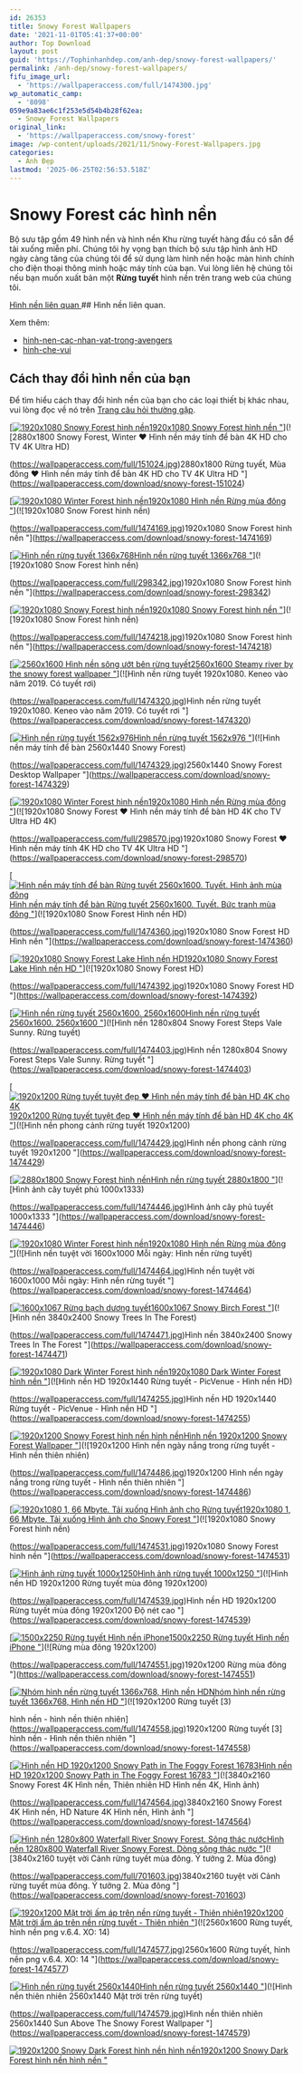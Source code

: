 ```yaml
---
id: 26353
title: Snowy Forest Wallpapers
date: '2021-11-01T05:41:37+00:00'
author: Top Download
layout: post
guid: 'https://Tophinhanhdep.com/anh-dep/snowy-forest-wallpapers/'
permalink: /anh-dep/snowy-forest-wallpapers/
fifu_image_url:
  - 'https://wallpaperaccess.com/full/1474300.jpg'
wp_automatic_camp:
  - '8098'
059e9a83ae6c1f253e5d54b4b28f62ea:
  - Snowy Forest Wallpapers
original_link:
  - 'https://wallpaperaccess.com/snowy-forest'
image: /wp-content/uploads/2021/11/Snowy-Forest-Wallpapers.jpg
categories:
  - Ảnh Đẹp
lastmod: '2025-06-25T02:56:53.518Z'
---
```

# Snowy Forest các hình nền

Bộ sưu tập gồm 49 hình nền và hình nền Khu rừng tuyết hàng đầu có sẵn để tải xuống miễn phí. Chúng tôi hy vọng bạn thích bộ sưu tập hình ảnh HD ngày càng tăng của chúng tôi để sử dụng làm hình nền hoặc màn hình chính cho điện thoại thông minh hoặc máy tính của bạn. Vui lòng liên hệ chúng tôi nếu bạn muốn xuất bản một **Rừng tuyết** hình nền trên trang web của chúng tôi.

[Hình nền liên quan ](#related) ## Hình nền liên quan.

   
 Xem thêm:

   
- [hinh-nen-cac-nhan-vat-trong-avengers](https://tophinhanhdep.com/anh-anime/hinh-nen-cac-nhan-vat-trong-avengers/)
- [hinh-che-vui](https://tophinhanhdep.com/anh-che/hinh-che-vui/)

## Cách thay đổi hình nền của bạn

Để tìm hiểu cách thay đổi hình nền của bạn cho các loại thiết bị khác nhau, vui lòng đọc về nó trên [Trang câu hỏi thường gặp](https://tophinhanhdep.com/faq/).

  
[[![1920x1080 Snowy Forest hình nền](https://wallpaperaccess.com/full/1474300.jpg)1920x1080 Snowy Forest hình nền "](https://wallpaperaccess.com/download/snowy-forest-1474300)](![2880x1800 Snowy Forest, Winter ❤ Hình nền máy tính để bàn 4K HD cho TV 4K Ultra HD)

(https://wallpaperaccess.com/full/151024.jpg)2880x1800 Rừng tuyết, Mùa đông ❤ Hình nền máy tính để bàn 4K HD cho TV 4K Ultra HD "](https://wallpaperaccess.com/download/snowy-forest-151024)

[[![1920x1080 Winter Forest hình nền](https://wallpaperaccess.com/full/1254122.jpg)1920x1080 Hình nền Rừng mùa đông "](https://wallpaperaccess.com/download/snowy-forest-1254122)](![1920x1080 Snow Forest hình nền)

(https://wallpaperaccess.com/full/1474169.jpg)1920x1080 Snow Forest hình nền "](https://wallpaperaccess.com/download/snowy-forest-1474169)

[[![Hình nền rừng tuyết 1366x768](https://wallpaperaccess.com/full/1474178.jpg)Hình nền rừng tuyết 1366x768 "](https://wallpaperaccess.com/download/snowy-forest-1474178)](![1920x1080 Snow Forest hình nền)

(https://wallpaperaccess.com/full/298342.jpg)1920x1080 Snow Forest hình nền "](https://wallpaperaccess.com/download/snowy-forest-298342)

[[![1920x1080 Snowy Forest hình nền](https://wallpaperaccess.com/full/1474307.jpg)1920x1080 Snowy Forest hình nền "](https://wallpaperaccess.com/download/snowy-forest-1474307)](![1920x1080 Snow Forest hình nền)

(https://wallpaperaccess.com/full/1474218.jpg)1920x1080 Snow Forest hình nền "](https://wallpaperaccess.com/download/snowy-forest-1474218)

[[![2560x1600 Hình nền sông ướt bên rừng tuyết](https://wallpaperaccess.com/full/1474315.jpg)2560x1600 Steamy river by the snowy forest wallpaper "](https://wallpaperaccess.com/download/snowy-forest-1474315)](![Hình nền rừng tuyết 1920x1080.  Keneo vào năm 2019. Có tuyết rơi)

(https://wallpaperaccess.com/full/1474320.jpg)Hình nền rừng tuyết 1920x1080. Keneo vào năm 2019. Có tuyết rơi "](https://wallpaperaccess.com/download/snowy-forest-1474320)

[[![Hình nền rừng tuyết 1562x976](https://wallpaperaccess.com/full/1474322.jpg)Hình nền rừng tuyết 1562x976 "](https://wallpaperaccess.com/download/snowy-forest-1474322)](![Hình nền máy tính để bàn 2560x1440 Snowy Forest)

(https://wallpaperaccess.com/full/1474329.jpg)2560x1440 Snowy Forest Desktop Wallpaper "](https://wallpaperaccess.com/download/snowy-forest-1474329)

[[![1920x1080 Winter Forest hình nền](https://wallpaperaccess.com/full/1172466.jpg)1920x1080 Hình nền Rừng mùa đông "](https://wallpaperaccess.com/download/snowy-forest-1172466)](![1920x1080 Snowy Forest ❤ Hình nền máy tính để bàn HD 4K cho TV Ultra HD 4K)

(https://wallpaperaccess.com/full/298570.jpg)1920x1080 Snowy Forest ❤ Hình nền máy tính 4K HD cho TV 4K Ultra HD "](https://wallpaperaccess.com/download/snowy-forest-298570)

[[![Hình nền máy tính để bàn Rừng tuyết 2560x1600.  Tuyết.  Hình ảnh mùa đông](https://wallpaperaccess.com/full/1474355.jpg)Hình nền máy tính để bàn Rừng tuyết 2560x1600. Tuyết. Bức tranh mùa đông "](https://wallpaperaccess.com/download/snowy-forest-1474355)](![1920x1080 Snow Forest Hình nền HD)

(https://wallpaperaccess.com/full/1474360.jpg)1920x1080 Snow Forest HD Hình nền "](https://wallpaperaccess.com/download/snowy-forest-1474360)

[[![1920x1080 Snowy Forest Lake Hình nền HD](https://wallpaperaccess.com/full/1474363.jpg)1920x1080 Snowy Forest Lake Hình nền HD "](https://wallpaperaccess.com/download/snowy-forest-1474363)](![1920x1080 Snowy Forest HD)

(https://wallpaperaccess.com/full/1474392.jpg)1920x1080 Snowy Forest HD "](https://wallpaperaccess.com/download/snowy-forest-1474392)

[[![Hình nền rừng tuyết 2560x1600.  2560x1600](https://wallpaperaccess.com/full/1474399.jpg)Hình nền rừng tuyết 2560x1600. 2560x1600 "](https://wallpaperaccess.com/download/snowy-forest-1474399)](![Hình nền 1280x804 Snowy Forest Steps Vale Sunny.  Rừng tuyết)

(https://wallpaperaccess.com/full/1474403.jpg)Hình nền 1280x804 Snowy Forest Steps Vale Sunny. Rừng tuyết "](https://wallpaperaccess.com/download/snowy-forest-1474403)

[[![1920x1200 Rừng tuyết tuyệt đẹp ❤ Hình nền máy tính để bàn HD 4K cho 4K](https://wallpaperaccess.com/full/1474419.jpg)1920x1200 Rừng tuyết tuyệt đẹp ❤ Hình nền máy tính để bàn HD 4K cho 4K "](https://wallpaperaccess.com/download/snowy-forest-1474419)](![Hình nền phong cảnh rừng tuyết 1920x1200)

(https://wallpaperaccess.com/full/1474429.jpg)Hình nền phong cảnh rừng tuyết 1920x1200 "](https://wallpaperaccess.com/download/snowy-forest-1474429)

[[![2880x1800 Snowy Forest hình nền](https://wallpaperaccess.com/full/1474430.jpg)Hình nền rừng tuyết 2880x1800 "](https://wallpaperaccess.com/download/snowy-forest-1474430)](![Hình ảnh cây tuyết phủ 1000x1333)

(https://wallpaperaccess.com/full/1474446.jpg)Hình ảnh cây phủ tuyết 1000x1333 "](https://wallpaperaccess.com/download/snowy-forest-1474446)

[[![1920x1080 Winter Forest hình nền](https://wallpaperaccess.com/full/1474448.jpg)1920x1080 Hình nền Rừng mùa đông "](https://wallpaperaccess.com/download/snowy-forest-1474448)](![Hình nền tuyệt vời 1600x1000 Mỗi ngày: Hình nền rừng tuyết)

(https://wallpaperaccess.com/full/1474464.jpg)Hình nền tuyệt vời 1600x1000 Mỗi ngày: Hình nền rừng tuyết "](https://wallpaperaccess.com/download/snowy-forest-1474464)

[[![1600x1067 Rừng bạch dương tuyết](https://wallpaperaccess.com/full/298473.jpg)1600x1067 Snowy Birch Forest "](https://wallpaperaccess.com/download/snowy-forest-298473)](![Hình nền 3840x2400 Snowy Trees In The Forest)

(https://wallpaperaccess.com/full/1474471.jpg)Hình nền 3840x2400 Snowy Trees In The Forest "](https://wallpaperaccess.com/download/snowy-forest-1474471)

[[![1920x1080 Dark Winter Forest hình nền](https://wallpaperaccess.com/full/1474477.jpg)1920x1080 Dark Winter Forest hình nền "](https://wallpaperaccess.com/download/snowy-forest-1474477)](![Hình nền HD 1920x1440 Rừng tuyết - PicVenue - Hình nền HD)

(https://wallpaperaccess.com/full/1474255.jpg)Hình nền HD 1920x1440 Rừng tuyết - PicVenue - Hình nền HD "](https://wallpaperaccess.com/download/snowy-forest-1474255)

[[![1920x1200 Snowy Forest hình nền hình nền](https://wallpaperaccess.com/full/1474480.jpg)Hình nền 1920x1200 Snowy Forest Wallpaper "](https://wallpaperaccess.com/download/snowy-forest-1474480)](![1920x1200 Hình nền ngày nắng trong rừng tuyết - Hình nền thiên nhiên)

(https://wallpaperaccess.com/full/1474486.jpg)1920x1200 Hình nền ngày nắng trong rừng tuyết - Hình nền thiên nhiên "](https://wallpaperaccess.com/download/snowy-forest-1474486)

[[![1920x1080 1, 66 Mbyte.  Tải xuống Hình ảnh cho Rừng tuyết](https://wallpaperaccess.com/full/1474522.jpg)1920x1080 1, 66 Mbyte. Tải xuống Hình ảnh cho Snowy Forest "](https://wallpaperaccess.com/download/snowy-forest-1474522)](![1920x1080 Snowy Forest hình nền)

(https://wallpaperaccess.com/full/1474531.jpg)1920x1080 Snowy Forest hình nền "](https://wallpaperaccess.com/download/snowy-forest-1474531)

[[![Hình ảnh rừng tuyết 1000x1250](https://wallpaperaccess.com/full/1474538.jpg)Hình ảnh rừng tuyết 1000x1250 "](https://wallpaperaccess.com/download/snowy-forest-1474538)](![Hình nền HD 1920x1200 Rừng tuyết mùa đông 1920x1200)

(https://wallpaperaccess.com/full/1474539.jpg)Hình nền HD 1920x1200 Rừng tuyết mùa đông 1920x1200 Độ nét cao "](https://wallpaperaccess.com/download/snowy-forest-1474539)

[[![1500x2250 Rừng tuyết Hình nền iPhone](https://wallpaperaccess.com/full/1474545.jpg)1500x2250 Rừng tuyết Hình nền iPhone "](https://wallpaperaccess.com/download/snowy-forest-1474545)](![Rừng mùa đông 1920x1200)

(https://wallpaperaccess.com/full/1474551.jpg)1920x1200 Rừng mùa đông "](https://wallpaperaccess.com/download/snowy-forest-1474551)

[[![Nhóm hình nền rừng tuyết 1366x768, Hình nền HD](https://wallpaperaccess.com/full/1474555.jpg)Nhóm hình nền rừng tuyết 1366x768, Hình nền HD "](https://wallpaperaccess.com/download/snowy-forest-1474555)](![1920x1200 Rừng tuyết [3)

 hình nền - hình nền thiên nhiên](https://wallpaperaccess.com/full/1474558.jpg)1920x1200 Rừng tuyết \[3\] hình nền - Hình nền thiên nhiên "](https://wallpaperaccess.com/download/snowy-forest-1474558)

[[![Hình nền HD 1920x1200 Snowy Path in The Foggy Forest 16783](https://wallpaperaccess.com/full/1474559.jpg)Hình nền HD 1920x1200 Snowy Path in The Foggy Forest 16783 "](https://wallpaperaccess.com/download/snowy-forest-1474559)](![3840x2160 Snowy Forest 4K Hình nền, Thiên nhiên HD Hình nền 4K, Hình ảnh)

(https://wallpaperaccess.com/full/1474564.jpg)3840x2160 Snowy Forest 4K Hình nền, HD Nature 4K Hình nền, Hình ảnh "](https://wallpaperaccess.com/download/snowy-forest-1474564)

[[![Hình nền 1280x800 Waterfall River Snowy Forest.  Sông thác nước](https://wallpaperaccess.com/full/1474573.jpg)Hình nền 1280x800 Waterfall River Snowy Forest. Dòng sông thác nước "](https://wallpaperaccess.com/download/snowy-forest-1474573)](![3840x2160 tuyệt vời Cảnh rừng tuyết mùa đông.  Ý tưởng 2. Mùa đông)

(https://wallpaperaccess.com/full/701603.jpg)3840x2160 tuyệt vời Cảnh rừng tuyết mùa đông. Ý tưởng 2. Mùa đông "](https://wallpaperaccess.com/download/snowy-forest-701603)

[[![1920x1200 Mặt trời ấm áp trên nền rừng tuyết - Thiên nhiên](https://wallpaperaccess.com/full/1474575.jpg)1920x1200 Mặt trời ấm áp trên nền rừng tuyết - Thiên nhiên "](https://wallpaperaccess.com/download/snowy-forest-1474575)](![2560x1600 Rừng tuyết, hình nền png v.6.4.  XO: 14)

(https://wallpaperaccess.com/full/1474577.jpg)2560x1600 Rừng tuyết, hình nền png v.6.4. XO: 14 "](https://wallpaperaccess.com/download/snowy-forest-1474577)

[[![Hình nền rừng tuyết 2560x1440](https://wallpaperaccess.com/full/1474578.jpg)Hình nền rừng tuyết 2560x1440 "](https://wallpaperaccess.com/download/snowy-forest-1474578)](![Hình nền thiên nhiên 2560x1440 Mặt trời trên rừng tuyết)

(https://wallpaperaccess.com/full/1474579.jpg)Hình nền thiên nhiên 2560x1440 Sun Above The Snowy Forest Wallpaper "](https://wallpaperaccess.com/download/snowy-forest-1474579)

[![1920x1200 Snowy Dark Forest hình nền hình nền](https://wallpaperaccess.com/full/1474580.jpg)1920x1200 Snowy Dark Forest hình nền hình nền "](https://wallpaperaccess.com/download/snowy-forest-1474580)
